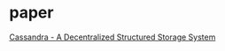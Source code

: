 # paper

[Cassandra - A Decentralized Structured Storage System](http://www.cs.cornell.edu/projects/ladis2009/papers/lakshman-ladis2009.pdf)